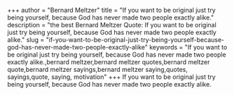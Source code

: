 +++
author = "Bernard Meltzer"
title = "If you want to be original just try being yourself, because God has never made two people exactly alike."
description = "the best Bernard Meltzer Quote: If you want to be original just try being yourself, because God has never made two people exactly alike."
slug = "if-you-want-to-be-original-just-try-being-yourself-because-god-has-never-made-two-people-exactly-alike"
keywords = "If you want to be original just try being yourself, because God has never made two people exactly alike.,bernard meltzer,bernard meltzer quotes,bernard meltzer quote,bernard meltzer sayings,bernard meltzer saying,quotes, sayings,quote, saying, motivation"
+++
If you want to be original just try being yourself, because God has never made two people exactly alike.
